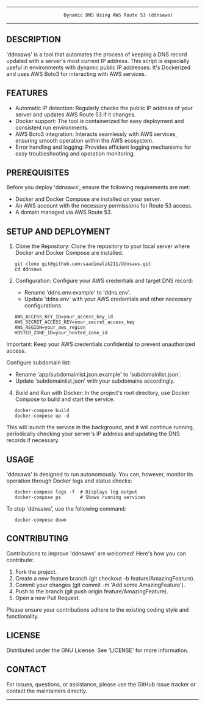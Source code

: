 --------------------------------------------------------------------------------
                         Dynamic DNS Using AWS Route 53 (ddnsaws)
--------------------------------------------------------------------------------

DESCRIPTION
-----------
'ddnsaws' is a tool that automates the process of keeping a DNS record updated with a server's most current IP address. This script is especially useful in environments with dynamic public IP addresses. It's Dockerized and uses AWS Boto3 for interacting with AWS services.


FEATURES
--------
- Automatic IP detection: Regularly checks the public IP address of your server and updates AWS Route 53 if it changes.
- Docker support: The tool is containerized for easy deployment and consistent run environments.
- AWS Boto3 integration: Interacts seamlessly with AWS services, ensuring smooth operation within the AWS ecosystem.
- Error handling and logging: Provides efficient logging mechanisms for easy troubleshooting and operation monitoring.


PREREQUISITES
-------------
Before you deploy 'ddnsaws', ensure the following requirements are met:

- Docker and Docker Compose are installed on your server.
- An AWS account with the necessary permissions for Route 53 access.
- A domain managed via AWS Route 53.


SETUP AND DEPLOYMENT
--------------------
1. Clone the Repository:
   Clone the repository to your local server where Docker and Docker Compose are installed.
```
   git clone git@github.com:saadimalik211/ddnsaws.git
   cd ddnsaws
```
2. Configuration:
   Configure your AWS credentials and target DNS record:

   - Rename 'ddns.env.example' to 'ddns.env'.
   - Update 'ddns.env' with your AWS credentials and other necessary configurations.
```
   AWS_ACCESS_KEY_ID=your_access_key_id
   AWS_SECRET_ACCESS_KEY=your_secret_access_key
   AWS_REGION=your_aws_region
   HOSTED_ZONE_ID=your_hosted_zone_id
```
   Important: Keep your AWS credentials confidential to prevent unauthorized access.

   Configure subdomain list:
   
   - Rename 'app/subdomainlist.json.example' to 'subdomainlist.json'.
   - Update 'subdomainlist.json' with your subdomains accordingly.

4. Build and Run with Docker:
   In the project's root directory, use Docker Compose to build and start the service.
```
   docker-compose build
   docker-compose up -d
```
   This will launch the service in the background, and it will continue running, periodically checking your server's IP address and updating the DNS records if necessary.


USAGE
-----
'ddnsaws' is designed to run autonomously. You can, however, monitor its operation through Docker logs and status checks:
```
   docker-compose logs -f  # Displays log output
   docker-compose ps       # Shows running services
```
To stop 'ddnsaws', use the following command:
```
   docker-compose down
```

CONTRIBUTING
------------
Contributions to improve 'ddnsaws' are welcomed! Here's how you can contribute:

1. Fork the project.
2. Create a new feature branch (git checkout -b feature/AmazingFeature).
3. Commit your changes (git commit -m 'Add some AmazingFeature').
4. Push to the branch (git push origin feature/AmazingFeature).
5. Open a new Pull Request.

Please ensure your contributions adhere to the existing coding style and functionality.


LICENSE
-------
Distributed under the GNU License. See 'LICENSE' for more information.


CONTACT
-------
For issues, questions, or assistance, please use the GitHub issue tracker or contact the maintainers directly.

--------------------------------------------------------------------------------

